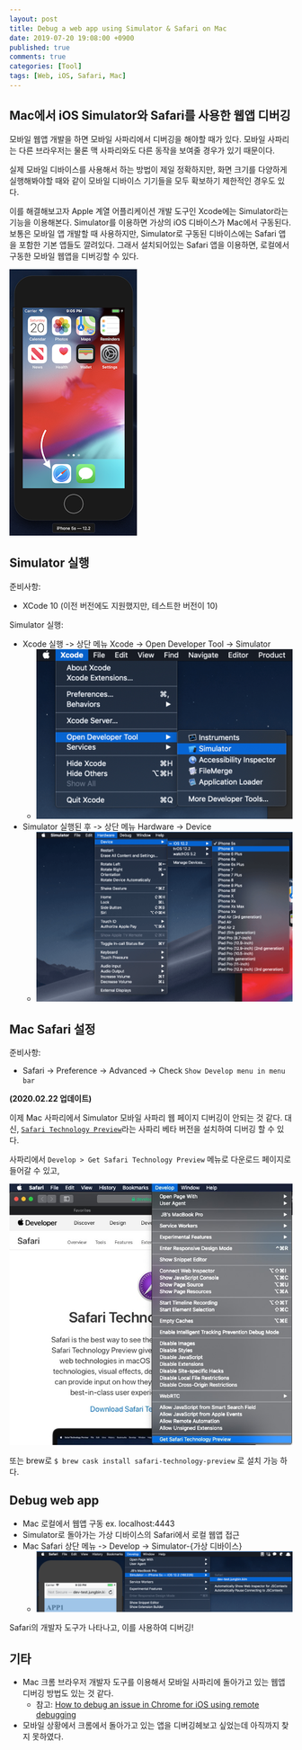 ```yaml
---
layout: post
title: Debug a web app using Simulator & Safari on Mac
date: 2019-07-20 19:08:00 +0900
published: true
comments: true
categories: [Tool]
tags: [Web, iOS, Safari, Mac]
---
```


## Mac에서 iOS Simulator와 Safari를 사용한 웹앱 디버깅
모바일 웹앱 개발을 하면 모바일 사파리에서 디버깅을 해야할 때가 있다. 
모바일 사파리는 다른 브라우저는 물론 맥 사파리와도 다른 동작을 보여줄 경우가 있기 때문이다.

실제 모바일 디바이스를 사용해서 하는 방법이 제일 정확하지만, 화면 크기를 다양하게 실행해봐야할 때와 같이 모바일 디바이스 기기들을 모두 확보하기 제한적인 경우도 있다.

이를 해결해보고자 Apple 계열 어플리케이션 개발 도구인 Xcode에는 Simulator라는 기능을 이용해본다. Simulator를 이용하면 가상의 iOS 디바이스가 Mac에서 구동된다. 
보통은 모바일 앱 개발할 때 사용하지만, Simulator로 구동된 디바이스에는 Safari 앱을 포함한 기본 앱들도 깔려있다. 그래서 설치되어있는 Safari 앱을 이용하면, 로컬에서 구동한 모바일 웹앱을 디버깅할 수 있다.

![2019-07-20-ios-similator.png](/img/posts/2019-07-20-ios-similator.png)

## Simulator 실행
준비사항:
- XCode 10 (이전 버전에도 지원했지만, 테스트한 버전이 10)

Simulator 실행:
- Xcode 실행 -> 상단 메뉴 Xcode -> Open Developer Tool -> Simulator
  - ![ios-simulator-where.png](/img/posts/2019-07-20-ios-simulator-where.png)
- Simulator 실행된 후 -> 상단 메뉴 Hardware -> Device
  - ![2019-07-20-ios-simulator-device-where.png](/img/posts/2019-07-20-ios-simulator-device-where.png)


## Mac Safari 설정
준비사항:
- Safari -> Preference -> Advanced -> Check `Show Develop menu in menu bar`

**(2020.02.22 업데이트)**

이제 Mac 사파리에서 Simulator 모바일 사파리 웹 페이지 디버깅이 안되는 것 같다.
대신, [`Safari Technology Preview`](https://developer.apple.com/safari/technology-preview/)라는 사파리 베타 버전을 설치하여 디버깅 할 수 있다.

사파리에서 `Develop > Get Safari Technology Preview` 메뉴로 다운로드 페이지로 들어갈 수 있고,

![](/img/posts/2020-02-22-ios-simulator-web-debug.jpg)

또는 brew로 `$ brew cask install safari-technology-preview` 로 설치 가능 하다.


## Debug web app
- Mac 로컬에서 웹앱 구동 ex. localhost:4443
- Simulator로 돌아가는 가상 디바이스의 Safari에서 로컬 웹앱 접근
- Mac Safari 상단 메뉴 -> Develop -> Simulator-{가상 디바이스}
  - ![2019-07-20-safari-debug.png](/img/posts/2019-07-20-safari-debug.png)

Safari의 개발자 도구가 나타나고, 이를 사용하여 디버깅!

## 기타
- Mac 크롬 브라우저 개발자 도구를 이용해서 모바일 사파리에 돌아가고 있는 웹앱 디버깅 방법도 있는 것 같다. 
  - 참고: [How to debug an issue in Chrome for iOS using remote debugging](http://jonsadka.com/blog/how-to-debug-a-chrome-specific-bug-on-ios-using-remote-debugging)
- 모바일 상황에서 크롬에서 돌아가고 있는 앱을 디버깅헤보고 싶었는데 아직까지 찾지 못하였다.
